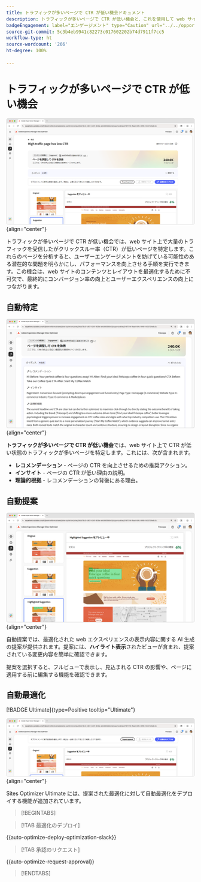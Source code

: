 ```yaml
---
title: トラフィックが多いページで CTR が低い機会ドキュメント
description: トラフィックが多いページで CTR が低い機会と、これを使用して web サイトのエンゲージメントを向上させる方法について説明します。
badgeEngagement: label="エンゲージメント" type="Caution" url="../../opportunity-types/engagement.md" tooltip="エンゲージメント"
source-git-commit: 5c3b4eb9941c82273c017602202b74d7911f7cc5
workflow-type: ht
source-wordcount: '266'
ht-degree: 100%

---
```



# トラフィックが多いページで CTR が低い機会

![トラフィックが多いページで CTR が低い機会](./assets/high-traffic-page-has-low-ctr/hero.png){align="center"}

トラフィックが多いページで CTR が低い機会では、web サイト上で大量のトラフィックを受信したがクリックスルー率（CTR）が低いページを特定します。これらのページを分析すると、ユーザーエンゲージメントを妨げている可能性のある潜在的な問題を明らかにし、パフォーマンスを向上させる手順を実行できます。この機会は、web サイトのコンテンツとレイアウトを最適化するために不可欠で、最終的にコンバージョン率の向上とユーザーエクスペリエンスの向上につながります。

## 自動特定

![トラフィックが多いページで CTR が低い問題の自動特定](./assets/high-traffic-page-has-low-ctr/auto-identify.png){align="center"}

**トラフィックが多いページで CTR が低い機会**&#x200B;では、web サイト上で CTR が低い状態のトラフィックが多いページを特定します。これには、次が含まれます。

* **レコメンデーション** - ページの CTR を向上させるための推奨アクション。
* **インサイト** - ページの CTR が低い理由の説明。
* **理論的根拠** - レコメンデーションの背後にある理由。

## 自動提案

![トラフィックが多いページで CTR が低い問題の自動提案](./assets/high-traffic-page-has-low-ctr/auto-suggest.png){align="center"}

自動提案では、最適化された web エクスペリエンスの表示内容に関する AI 生成の提案が提供されます。提案には、**ハイライト表示**&#x200B;されたビューが含まれ、提案されている変更内容を簡単に確認できます。

提案を選択すると、フルビューで表示し、見込まれる CTR の影響や、ページに適用する前に編集する機能を確認できます。

## 自動最適化

[!BADGE Ultimate]{type=Positive tooltip="Ultimate"}

![トラフィックが多いページで CTR が低い問題の自動最適化](./assets/high-traffic-page-has-low-ctr/auto-optimize.png){align="center"}

Sites Optimizer Ultimate には、提案された最適化に対して自動最適化をデプロイする機能が追加されています。

>[!BEGINTABS]

>[!TAB 最適化のデプロイ]

{{auto-optimize-deploy-optimization-slack}}

>[!TAB 承認のリクエスト]

{{auto-optimize-request-approval}}

>[!ENDTABS]
